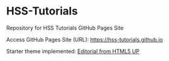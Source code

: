 # HSS-Tutorials
Repository for HSS Tutorials GitHub Pages Site

Access GitHub Pages Site (URL): https://hss-tutorials.github.io

Starter theme implemented: [Editorial from HTML5 UP](https://html5up.net/editorial)


